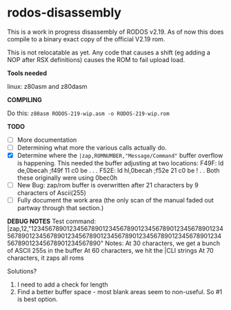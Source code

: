 # rodos-disassembly
This is a work in progress disassembly of RODOS v2.19.
As of now this does compile to a binary exact copy of the official V2.19 rom.

This is not relocatable as yet. Any code that causes a shift (eg adding a NOP after RSX definitions)
causes the ROM to fail upload load.

**Tools needed**

linux: z80asm and z80dasm

**COMPILING**

Do this:
`z80asm RODOS-219-wip.asm -o RODOS-219-wip.rom`

**TODO**
* [ ] More documentation
* [ ] Determining what more the various calls actually do.
* [X] Determine where the `|zap,ROMNUMBER,"Message/Command"` buffer overflow is happening.
        This needed the buffer adjusting at two locations:
        F49F: ld de,0becah		;f49f	11 c0 be 	. . .
        F52E:	ld hl,0becah		;f52e	21 c0 be 	! . .
        Both these originally were using 0bec0h
* [ ] New Bug: zap/rom buffer is overwritten after 21 characters by 9 characters of Ascii(255)
* [ ] Fully document the work area (the only scan of the manual faded out partway through that section.)

**DEBUG NOTES**
Test command:
|zap,12,"12345678901234567890123456789012345678901234567890123456789012345678901234567890123456789012345678901234567890123456789012345678901234567890"
Notes:
At 30 characters, we get a bunch of ASCII 255s in the buffer
At 60 characters, we hit the |CLI strings
At 70 characters, it zaps all roms

Solutions?
1. I need to add a check for length
2. Find a better buffer space - most blank areas seem to non-useful. So #1 is best option.
